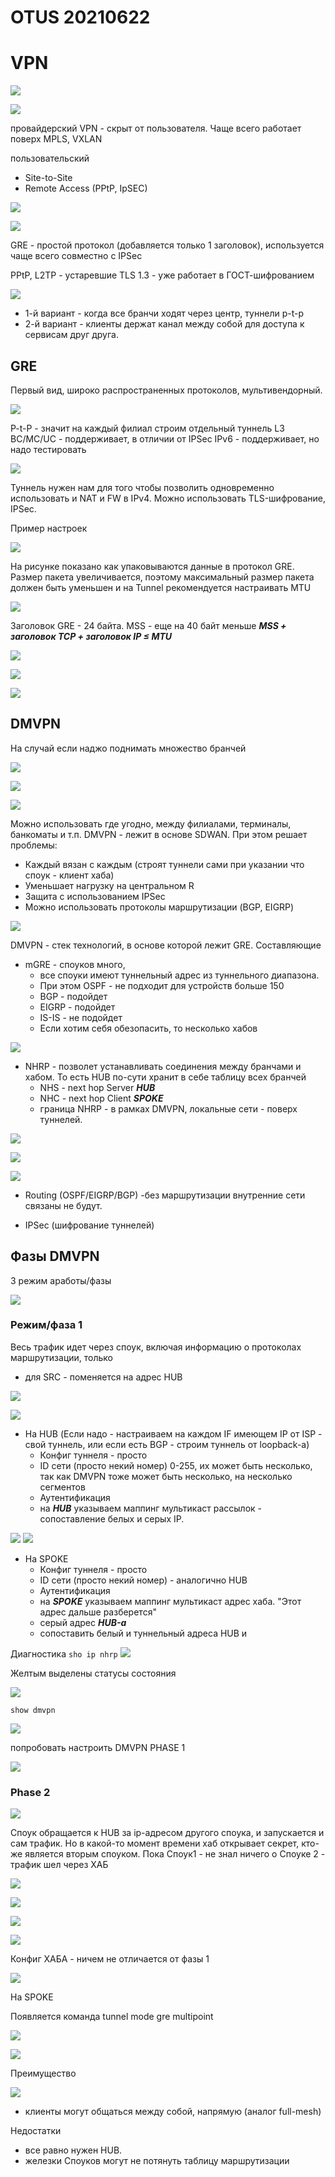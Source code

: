 # OTUS 20210622

# VPN #

![](pictures/01.jpg)

![](pictures/02.jpg)

провайдерский VPN - скрыт от пользователя. Чаще всего работает поверх MPLS, VXLAN

пользовательский 
- Site-to-Site
- Remote Access (PPtP, IpSEC)

![](pictures/03.jpg)

![](pictures/04.jpg)

GRE - простой протокол (добавляется только 1 заголовок), используется чаще всего совместно с IPSec

PPtP, L2TP - устаревшие
TLS 1.3 - уже работает в ГОСТ-шифрованием

![](pictures/05.jpg)

- 1-й вариант - когда все бранчи ходят через центр, туннели p-t-p
- 2-й вариант - клиенты держат канал между собой для доступа к сервисам друг друга.

## GRE ##
Первый вид, широко распространенных протоколов, мультивендорный.

![](pictures/06.jpg)

P-t-P - значит на каждый филиал строим отдельный туннель
L3 BC/MC/UC - поддерживает, в отличии от IPSec
IPv6 - поддерживает, но надо тестировать

![](pictures/07.jpg)

Туннель нужен нам для того чтобы позволить одновременно использовать и NAT и FW в IPv4. Можно использовать TLS-шифрование, IPSec.

Пример настроек

![](pictures/08.jpg)

На рисунке показано как упаковываются данные в протокол GRE. Размер пакета увеличивается, поэтому максимальный размер пакета должен быть уменьшен и на Tunnel рекомендуется настраивать MTU

![](pictures/09.jpg)

Заголовок GRE - 24 байта.
MSS - еще на 40 байт меньше ___MSS + заголовок TCP + заголовок IP ≤ MTU___

![](pictures/10.jpg)

![](pictures/11.jpg)

![](pictures/12.jpg)

## DMVPN ##

На случай если наджо поднимать множество бранчей

![](pictures/13.jpg)

![](pictures/14.jpg)

![](pictures/15.jpg)

Можно использовать где угодно, между филиалами, терминалы, банкоматы и т.п. DMVPN - лежит в основе SDWAN. При этом решает проблемы:
- Каждый вязан с каждым (строят туннели сами при указании что споук - клиент хаба)
- Уменьшает нагрузку на центральном R
- Защита с использованием IPSec
- Можно использовать протоколы маршрутизации (BGP, EIGRP)

![](pictures/16.jpg)

DMVPN - стек технологий, в основе которой лежит GRE. Составляющие
- mGRE - споуков много, 
   - все споуки имеют туннельный адрес из туннельного диапазона.
   - При этом OSPF - не подходит для устройств больше 150
   - BGP - подойдет
   - EIGRP - подойдет
   - IS-IS - не подойдет
   - Если хотим себя обезопасить, то несколько хабов

![](pictures/17.jpg)

- NHRP - позволет устанавливать соединения между бранчами и хабом. То есть HUB по-сути хранит в себе таблицу всех бранчей
   - NHS - next hop Server ___HUB___
   - NHC - next hop Client ___SPOKE___
   - граница NHRP - в рамках DMVPN, локальные сети - поверх туннелей.

![](pictures/18.jpg)

![](pictures/19.jpg)

![](pictures/20.jpg)

- Routing (OSPF/EIGRP/BGP)  -без маршрутизации внутренние сети связаны не будут.

- IPSec (шифрование туннелей)

## Фазы DMVPN ##
3 режим аработы/фазы

![](pictures/21.jpg)

### Режим/фаза 1 ###

Весь трафик идет через споук, включая информацию о протоколах маршрутизации, только
- для SRC - поменяется на адрес HUB

![](pictures/22.jpg)


![](pictures/23.jpg)
- На HUB (Если надо - настраиваем на каждом IF имеющем IP от ISP - свой туннель, или если есть BGP - строим туннель от loopback-а)
   - Конфиг туннеля - просто
   - ID сети (просто некий номер) 0-255, их может быть несколько, так как DMVPN тоже может быть несколько, на несколько сегментов
   - Аутентификация
   - на ___HUB___ указываем маппинг мультикаст рассылок - сопоставление белых и серых IP. 

![](pictures/24.jpg)
![](pictures/25.jpg)
- На SPOKE
   - Конфиг туннеля - просто
   - ID сети (просто некий номер) - аналогично HUB
   - Аутентификация
   - на ___SPOKE___ указываем маппинг мультикаст адрес хаба. "Этот адрес дальше разберется"
   - серый адрес ___HUB-а___
   - сопоставить белый и туннельный адреса HUB и 

Диагностика
``` sho ip nhrp ```
![](pictures/26.jpg)

Желтым выделены статусы состояния

![](pictures/27.jpg)


``` show dmvpn ```

![](pictures/28.jpg)

попробовать настроить DMVPN PHASE 1

![](pictures/29.jpg)



### Phase 2 ###

![](pictures/30.jpg)

Споук обращается к HUB за ip-адресом другого споука, и запускается и сам трафик. Но в какой-то момент времени хаб открывает секрет, кто-же является вторым споуком. Пока Споук1 - не знал ничего о Споуке 2 - трафик шел через ХАБ

![](pictures/31.jpg)

![](pictures/32.jpg)

![](pictures/33.jpg)


![](pictures/34.jpg)

Конфиг ХАБА - ничем не отличается от  фазы 1

![](pictures/35.jpg)

На SPOKE

Появляется команда tunnel mode gre multipoint

![](pictures/36.jpg)

![](pictures/37.jpg)

Преимущество

![](pictures/38.jpg)

- клиенты могут общаться между собой, напрямую (аналог full-mesh)

Недостатки
- все равно нужен HUB.
- железки Споуков могут не потянуть таблицу маршрутизации